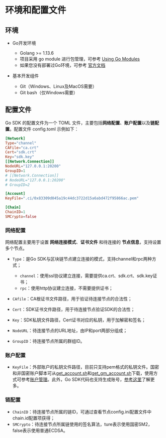 # 环境和配置文件

## 环境

- Go开发环境

  - Golang >= 1.13.6
  - 项目采用 go module 进行包管理，可参考 [Using Go Modules](https://blog.golang.org/using-go-modules)
  - 如果您没有部署过Go环境，可参考 [官方文档](https://golang.org/doc/)

- 基本开发组件

  - Git（Windows、Linux及MacOS需要）
  - Git bash（仅Windows需要）


## 配置文件

Go SDK 的配置文件为一个 TOML 文件，主要包括**网络配置**、**账户配置**以及**链配置**。配置文件 config.toml 示例如下：

```toml
[Network]
Type="channel"
CAFile="ca.crt"
Cert="sdk.crt"
Key="sdk.key"
[[Network.Connection]] 
NodeURL="127.0.0.1:20200"
GroupID=1
# [[Network.Connection]]
# NodeURL="127.0.0.1:20200"
# GroupID=2

[Account]
KeyFile=".ci/0x83309d045a19c44dc3722d15a6abd472f95866ac.pem"

[Chain]
ChainID=1
SMCrypto=false
```

### 网络配置

网络配置主要用于设置 **网络连接模式**、**证书文件** 和待连接的 **节点信息**，支持设置多个节点。

- `Type`：是Go SDK与区块链节点建立连接的模式，支持channel和rpc两种方式；
  + `channel`：使用ssl协议建立连接，需要提供ca.crt、sdk.crt、sdk.key证书；
  + `rpc`：使用http协议建立连接，不需要提供证书；
- `CAfile`：CA根证书文件路径，用于验证待连接节点的合法性；
- `Cert`：SDK证书文件路径，用于待连接节点验证SDK的合法性；
- `Key`：SDK私钥文件路径，Cert证书对应的私钥，用于加解密和签名；

- `NodeURL`：待连接节点的URL地址，由IP和port两部分组成；
- `GroupID`：待连接节点所属的群组ID。

### 账户配置

- `KeyFile`：外部账户的私钥文件路径，目前只支持pem格式的私钥文件。国密和非国密账户脚本可从[get_account.sh](https://github.com/FISCO-BCOS/console/blob/master/tools/get_account.sh)和[get_gm_account.sh](https://github.com/FISCO-BCOS/console/blob/master/tools/get_gm_account.sh)下载，使用方式可参考[账户管理](https://fisco-bcos-documentation.readthedocs.io/zh_CN/latest/docs/manual/account.html)。此外，Go SDK代码也支持生成账号，[参考这里](https://fisco-bcos-documentation.readthedocs.io/zh_CN/latest/docs/manual/account.html)了解更多。

### 链配置

- `ChainID`：待连接节点所属的链ID，可通过查看节点config.ini配置文件中chain.id配置项获得；
- `SMCrypto`：待连接节点所属链使用的签名算法，ture表示使用国密SM2，false表示使用普通ECDSA。